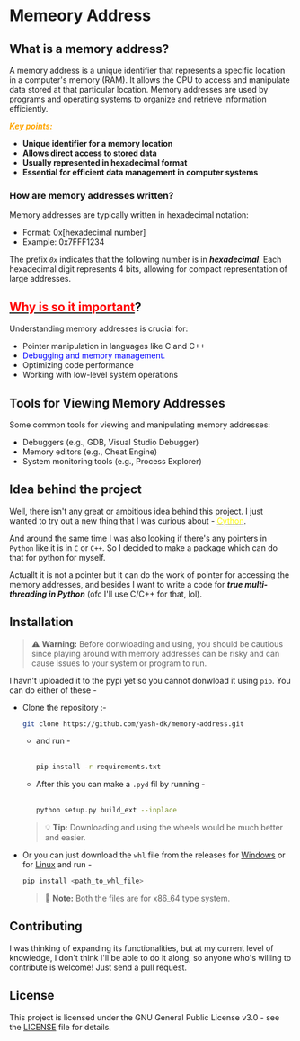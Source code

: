 # Memeory Address

## What is a memory address?

A memory address is a unique identifier that represents a specific location in a computer's memory (RAM). It allows the CPU to access and manipulate data stored at that particular location. Memory addresses are used by programs and operating systems to organize and retrieve information efficiently.

<ins>***<font color="orange">Key points:</font>***</ins>
- **Unique identifier for a memory location**
- **Allows direct access to stored data**
- **Usually represented in hexadecimal format**
- **Essential for efficient data management in computer systems**

### How are memory addresses written?

Memory addresses are typically written in hexadecimal notation:

- Format: 0x[hexadecimal number]
- Example: 0x7FFF1234

The prefix *`0x`* indicates that the following number is in ***hexadecimal***. Each hexadecimal digit represents 4 bits, allowing for compact representation of large addresses.


## <ins><font color="Red">Why is so it important</font></ins>?

Understanding memory addresses is crucial for:

- Pointer manipulation in languages like C and C++
- <font color="blue">Debugging and memory management.</font>
- Optimizing code performance
- Working with low-level system operations

## Tools for Viewing Memory Addresses

Some common tools for viewing and manipulating memory addresses:

- Debuggers (e.g., GDB, Visual Studio Debugger)
- Memory editors (e.g., Cheat Engine)
- System monitoring tools (e.g., Process Explorer)

## Idea behind the project

Well, there isn't any great or ambitious idea behind this project. I just wanted to try out a new thing that I was curious about - <ins><font color="yellow">Cython</font></ins>.

And around the same time I was also looking if there's any pointers in `Python` like it is in `C` or `C++`. So I decided to make a package which can do that for python for myself.

Actuallt it is not a pointer but it can do the work of pointer for accessing the memory addresses, and besides I want to write a code for ***true multi-threading in Python*** (ofc I'll use C/C++ for that, lol).

## Installation
> :warning: **Warning:** Before donwloading and using, you should be cautious since playing around with memory addresses can be risky and can cause issues to your system or program to run.

I havn't uploaded it to the pypi yet so you cannot donwload it using `pip`. You can do either of these - 

- Clone the repository :-
  ```bash
  git clone https://github.com/yash-dk/memory-address.git
  ```
  -  and run - <br><br>

        ```bash
        pip install -r requirements.txt
        ```
   - After this you can make a `.pyd` fil by running - <br><br>
      ```bash
      python setup.py build_ext --inplace
      ```

    > :bulb: **Tip:** Downloading and using the wheels would be much better and easier.
    
- Or you can just download the `whl` file from the releases for [Windows](https://github.com/architmishra-15/Projects/releases/download/wheel/pointers-1.1.0-cp312-cp312-win_amd64.whl) or for [Linux](https://github.com/architmishra-15/Projects/releases/download/wheel/pointers-1.1.0-cp312-cp312-linux_x86_64.whl) and run -
  <br>
  ```bash 
  pip install <path_to_whl_file>
  ```
    > :memo: **Note:** Both the files are for x86_64 type system.

## Contributing

I was thinking of expanding its functionalities, but at my current level of knowledge, I don't think I'll be able to do it along, so anyone who's willing to contribute is welcome! Just send a pull request.

## License

This project is licensed under the GNU General Public License v3.0 - see the [LICENSE](./LICENSE) file for details.
